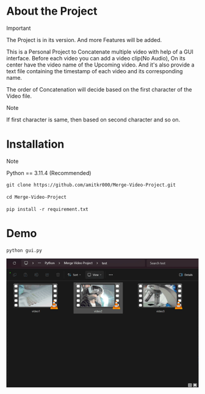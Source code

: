 # About the Project
 
> [!IMPORTANT]  
> The Project is in its version. And more Features will be added.

This is a Personal Project to Concatenate multiple video with help of a GUI interface. Before each video you can add a video clip(No Audio), On its center have the video name of the Upcoming video. And it's also provide a text file containing the timestamp of each video and its corresponding name. 

The order of Concatenation will decide based on the first character of the Video file.

> [!NOTE]  
> If first character is same, then based on second character and so on.


# Installation

> [!NOTE] 
> Python == 3.11.4 (Recommended)

```
git clone https://github.com/amitkr000/Merge-Video-Project.git

cd Merge-Video-Project

pip install -r requirement.txt
```

# Demo

```
python gui.py
```

![Demo Gif](docs/demo.gif)

